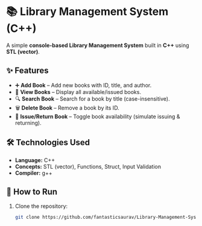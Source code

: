 # 📚 Library Management System (C++)

A simple **console-based Library Management System** built in **C++** using **STL (vector)**.

## ✨ Features
- ➕ **Add Book** – Add new books with ID, title, and author.
- 📖 **View Books** – Display all available/issued books.
- 🔍 **Search Book** – Search for a book by title (case-insensitive).
- 🗑️ **Delete Book** – Remove a book by its ID.
- 🔄 **Issue/Return Book** – Toggle book availability (simulate issuing & returning).

## 🛠️ Technologies Used
- **Language:** C++
- **Concepts:** STL (vector), Functions, Struct, Input Validation
- **Compiler:** g++

## 🚀 How to Run
1. Clone the repository:
   ```bash
   git clone https://github.com/fantasticsaurav/Library-Management-System.git

